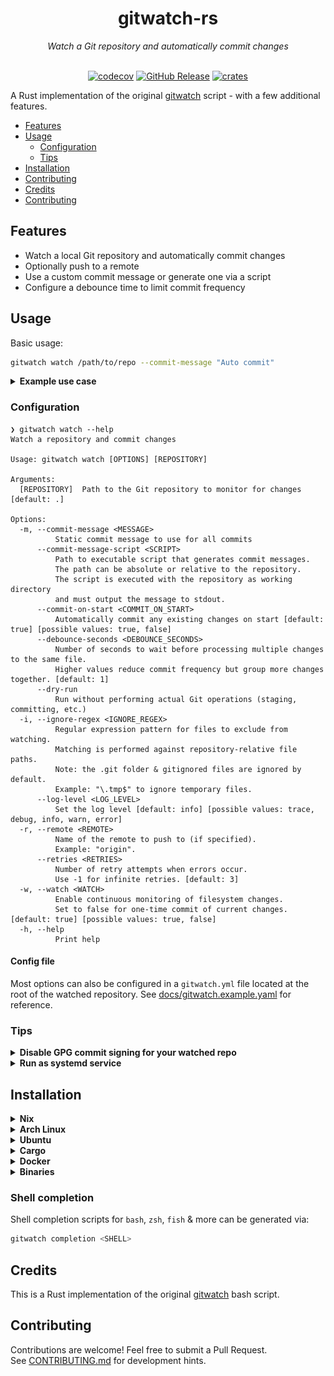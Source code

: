 <div align="center">

<h1>gitwatch-rs</h1>
<em>Watch a Git repository and automatically commit changes</em><br/><br/>

[![codecov](https://codecov.io/gh/croissong/gitwatch-rs/graph/badge.svg?token=UBV2B6146B)](https://codecov.io/gh/croissong/gitwatch-rs)
[![GitHub Release](https://img.shields.io/github/v/release/croissong/gitwatch-rs)](https://github.com/croissong/gitwatch-rs/releases/latest)
[![crates](https://img.shields.io/crates/v/gitwatch-rs.svg)](https://crates.io/crates/gitwatch-rs)

</div>

A Rust implementation of the original [gitwatch](https://github.com/gitwatch/gitwatch) script - with a few additional features.

- [Features](#features)
- [Usage](#usage)
  - [Configuration](#configuration)
  - [Tips](#tips)
- [Installation](#installation)
- [Contributing](#contributing)
- [Credits](#credits)
- [Contributing](#contributing)

## Features

- Watch a local Git repository and automatically commit changes
- Optionally push to a remote 
- Use a custom commit message or generate one via a script
- Configure a debounce time to limit commit frequency 


## Usage

Basic usage:
```sh
gitwatch watch /path/to/repo --commit-message "Auto commit"
```

<details>
<summary><b>Example use case</b></summary>

I use gitwatch to watch my local notes repository and generate commit messages using [aichat](https://github.com/sigoden/aichat).  
The [example](example/) folder contains a small repository demonstrating this use case:
<img src="docs/example.png" alt="Example use case">

</details>

### Configuration

```console
❯ gitwatch watch --help
Watch a repository and commit changes

Usage: gitwatch watch [OPTIONS] [REPOSITORY]

Arguments:
  [REPOSITORY]  Path to the Git repository to monitor for changes [default: .]

Options:
  -m, --commit-message <MESSAGE>
          Static commit message to use for all commits
      --commit-message-script <SCRIPT>
          Path to executable script that generates commit messages.
          The path can be absolute or relative to the repository.
          The script is executed with the repository as working directory
          and must output the message to stdout.
      --commit-on-start <COMMIT_ON_START>
          Automatically commit any existing changes on start [default: true] [possible values: true, false]
      --debounce-seconds <DEBOUNCE_SECONDS>
          Number of seconds to wait before processing multiple changes to the same file.
          Higher values reduce commit frequency but group more changes together. [default: 1]
      --dry-run
          Run without performing actual Git operations (staging, committing, etc.)
  -i, --ignore-regex <IGNORE_REGEX>
          Regular expression pattern for files to exclude from watching.
          Matching is performed against repository-relative file paths.
          Note: the .git folder & gitignored files are ignored by default.
          Example: "\.tmp$" to ignore temporary files.
      --log-level <LOG_LEVEL>
          Set the log level [default: info] [possible values: trace, debug, info, warn, error]
  -r, --remote <REMOTE>
          Name of the remote to push to (if specified).
          Example: "origin".
      --retries <RETRIES>
          Number of retry attempts when errors occur.
          Use -1 for infinite retries. [default: 3]
  -w, --watch <WATCH>
          Enable continuous monitoring of filesystem changes.
          Set to false for one-time commit of current changes. [default: true] [possible values: true, false]
  -h, --help
          Print help
```

#### Config file

Most options can also be configured in a `gitwatch.yml` file located at the root of the watched repository.
See [docs/gitwatch.example.yaml](docs/gitwatch.example.yaml) for reference.


### Tips

<details><summary><b>Disable GPG commit signing for your watched repo</b></summary>

If you've enabled `gpgsign` globally, you might want to disable it for the watched repositories, since `gitwatch` uses your regular git user to create the commits.

1. Add an include to a custom `.gitconfig` file to your local gitconfig:
   ```sh
   # cd /path/to/repo 
   git config --local include.path ../.gitconfig
   ```
 2. Create a .gitconfig file (which can be committed):
   ```gitconfig
   [commit]
     gpgsign = false
   ```

</details>

<details><summary><b>Run as systemd service</b></summary>

Create a systemd user service file `gitwatch@.service`:
```
[Unit]
Description=Watch a Git repository and automatically commit changes

[Service]
ExecStart=/usr/local/bin/gitwatch watch %I
ExecStop=/bin/true

[Install]
WantedBy=default.target
```

I recommend you use it in combination with a config file, then you only need to pass the repo dir as argument:
```sh
systemctl --user start gitwatch@$(systemd-escape /path/to/repo/).service
```
   
   
There's also a [Nix module](nix/service.nix), which provides a home-manager service:
```nix
inputs = {
   gitwatch-rs.url = "github:croissong/gitwatch-rs";
};

...
  
imports = [ inputs.gitwatch-rs.modules.gitwatch ];

services.gitwatch = {
  notes = {
    repo_path = "${config.home.homeDirectory}/notes/";
    args = [ "--log-level=debug" ];
    extraPackages = with pkgs; [
      bash
      coreutils
      git
      aichat
    ];
  };
}
```

</details>

## Installation

<details><summary><b>Nix</b></summary>

A [flake.nix](./flake.nix) is available for Nix:
```nix
  inputs = {
    gitwatch-rs.url = "github:croissong/gitwatch-rs";
  };
  # Reference the package as `inputs.gitwatch-rs.packages.<system>.default`
}
```

</details>


<details><summary><b>Arch Linux</b></summary>

```sh
# TODO: Add AUR package installation instructions
```

</details>


<details><summary><b>Ubuntu</b></summary>

```sh
# TODO: Add Ubuntu package installation instructions
```

</details>


<details><summary><b>Cargo</b></summary>

Install from [crates.io](https://crates.io/crates/gitwatch-rs):
```sh
cargo install gitwatch-rs
```

</details>


<details><summary><b>Docker</b></summary>

Docker images are published to the [ghcr.io/croissong/gitwatch-rs](https://github.com/croissong/gitwatch-rs/pkgs/container/gitwatch-rs):
```sh
docker run -v /path/to/repo:/repo ghcr.io/croissong/gitwatch-rs:latest /repo
```

</details>


<details><summary><b>Binaries</b></summary>

Precompiled binaries are available for Linux and macOS from [releases](https://github.com/croissong/gitwatch-rs/releases).

</details>
 


### Shell completion

Shell completion scripts for `bash`, `zsh`, `fish` & more can be generated via:
```sh
gitwatch completion <SHELL>
```

## Credits

This is a Rust implementation of the original [gitwatch](https://github.com/gitwatch/gitwatch) bash script.  
 
## Contributing

Contributions are welcome! Feel free to submit a Pull Request.  
See [CONTRIBUTING.md](CONTRIBUTING.md) for development hints.


